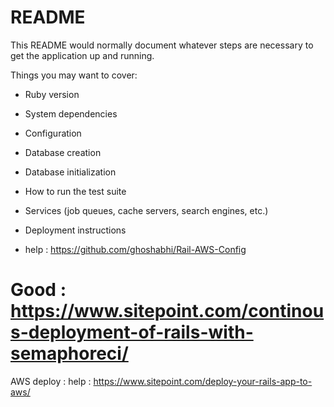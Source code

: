 # README

This README would normally document whatever steps are necessary to get the
application up and running.

Things you may want to cover:

* Ruby version

* System dependencies

* Configuration

* Database creation

* Database initialization

* How to run the test suite

* Services (job queues, cache servers, search engines, etc.)

* Deployment instructions

* help : https://github.com/ghoshabhi/Rail-AWS-Config

# Good : https://www.sitepoint.com/continous-deployment-of-rails-with-semaphoreci/

AWS deploy : help : https://www.sitepoint.com/deploy-your-rails-app-to-aws/
